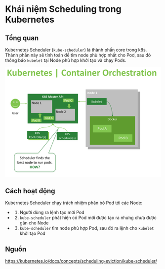 # Khái niệm Scheduling trong Kubernetes

## Tổng quan

Kubernetes Scheduler (`kube-scheduler`) là thành phần core trong k8s. Thành phần này sẽ tính toán để tìm node phù hợp nhất cho Pod, sau đó thông báo `kubelet` tại Node phù hợp khởi tạo và chạy Pods.

![](/images/2.2-scheduler-k8s/pic1.png)

## Cách hoạt động

Kubernetes Scheduler chạy trách nhiệm phân bô Pod tới các Node:
- 1) Người dùng ra lệnh tạo mới Pod
- 2) `kube-scheduler` phát hiện có Pod mới được tạo ra nhưng chưa được gắn cho Node
- 3) `kube-scheduler` tìm node phù hợp Pod, sau đó ra lệnh cho `kubelet` khởi tạo Pod

## Nguồn 

https://kubernetes.io/docs/concepts/scheduling-eviction/kube-scheduler/